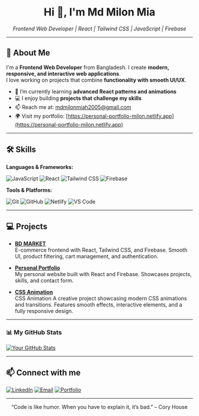 <h1 align="center">Hi 👋, I'm Md Milon Mia</h1>
<p align="center">
  <em>Frontend Web Developer | React | Tailwind CSS | JavaScript | Firebase</em>
</p>

---

## 🚀 About Me
I'm a **Frontend Web Developer** from Bangladesh. I create **modern, responsive, and interactive web applications**.  
I love working on projects that combine **functionality with smooth UI/UX**.  

- 🌱 I’m currently learning **advanced React patterns and animations**  
- 💻 I enjoy building **projects that challenge my skills**  
- 📫 Reach me at: [mdmilonmiah2005@gmail.com](mailto:mdmilonmiah2005@gmail.com)  
- 🌍 Visit my portfolio: [https://personal-portfolio-milon.netlify.app](https://personal-portfolio-milon.netlify.app)  

---

## 🛠️ Skills

**Languages & Frameworks:**  

![JavaScript](https://img.shields.io/badge/-JavaScript-F7DF1E?style=flat-square&logo=javascript&logoColor=black)
![React](https://img.shields.io/badge/-React-61DAFB?style=flat-square&logo=react&logoColor=black)
![Tailwind CSS](https://img.shields.io/badge/-Tailwind%20CSS-06B6D4?style=flat-square&logo=tailwind-css&logoColor=white)
![Firebase](https://img.shields.io/badge/-Firebase-FFCA28?style=flat-square&logo=firebase&logoColor=black)

**Tools & Platforms:**  

![Git](https://img.shields.io/badge/-Git-F05032?style=flat-square&logo=git&logoColor=white)
![GitHub](https://img.shields.io/badge/-GitHub-181717?style=flat-square&logo=github&logoColor=white)
![Netlify](https://img.shields.io/badge/-Netlify-00C7B7?style=flat-square&logo=netlify&logoColor=white)
![VS Code](https://img.shields.io/badge/-VS%20Code-0078D7?style=flat-square&logo=visual-studio-code&logoColor=white)

---

## 💻 Projects
- **[BD MARKET](https://bd-market.netlify.app/)**  
  E-commerce frontend with React, Tailwind CSS, and Firebase. Smooth UI, product filtering, cart management, and authentication.

- **[Personal Portfolio](https://my-personal-portfolio-milon.netlify.app/)**  
  My personal website built with React and Firebase. Showcases projects, skills, and contact form.
  
- **[CSS Animation](https://milon760.github.io/Dark-Premium-CSS-Animation/)**  
  CSS Animation A creative project showcasing modern CSS animations and transitions. Features smooth effects, interactive elements, and a fully responsive design.
  

---

### 📊 My GitHub Stats
[![Your GitHub Stats](https://github-readme-stats.vercel.app/api?username=milon760&show_icons=true&theme=radical)](https://github.com/milon760)

---

## 📫 Connect with me
[![LinkedIn](https://img.shields.io/badge/-LinkedIn-0077B5?style=flat-square&logo=linkedin&logoColor=white)](https://www.linkedin.com/in/md-milon-mia/)
[![Email](https://img.shields.io/badge/-Email-D14836?style=flat-square&logo=gmail&logoColor=white)](mailto:mdmilonmiah2005@gmail.com)
[![Portfolio](https://img.shields.io/badge/-Portfolio-4CAF50?style=flat-square&logo=about.me&logoColor=white)](https://personal-portfolio-milon.netlify.app)

---

<p align="center">“Code is like humor. When you have to explain it, it’s bad.” – Cory House</p>

